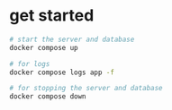 # get started

```bash
# start the server and database
docker compose up

# for logs
docker compose logs app -f

# for stopping the server and database
docker compose down
```
